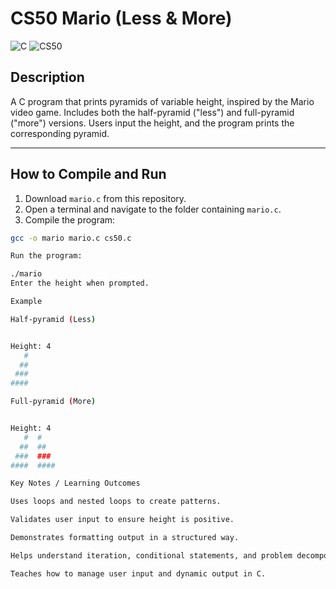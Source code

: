 # CS50 Mario (Less & More)

![C](https://img.shields.io/badge/language-C-blue)
![CS50](https://img.shields.io/badge/CS50-Harvard-red)

## Description

A C program that prints pyramids of variable height, inspired by the Mario video game. Includes both the half-pyramid ("less") and full-pyramid ("more") versions. Users input the height, and the program prints the corresponding pyramid.

---

## How to Compile and Run

1. Download `mario.c` from this repository.  
2. Open a terminal and navigate to the folder containing `mario.c`.  
3. Compile the program:

```bash
gcc -o mario mario.c cs50.c

Run the program:

./mario
Enter the height when prompted.

Example

Half-pyramid (Less)


Height: 4
   #
  ##
 ###
####

Full-pyramid (More)


Height: 4
   #  #
  ##  ##
 ###  ###
####  ####

Key Notes / Learning Outcomes

Uses loops and nested loops to create patterns.

Validates user input to ensure height is positive.

Demonstrates formatting output in a structured way.

Helps understand iteration, conditional statements, and problem decomposition.

Teaches how to manage user input and dynamic output in C.



